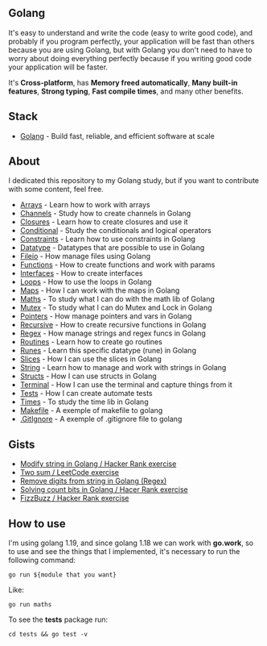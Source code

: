 ## Golang

It's easy to understand and write the code (easy to write good code), and probably if you program perfectly, your application will be fast than others because you are using Golang, but with Golang you don't need to have to worry about doing everything perfectly because if you writing good code your application will be faster.


It's **Cross-platform**, has **Memory freed automatically**, **Many built-in features**, **Strong typing**, **Fast compile times**, and many other benefits.

## Stack

- [Golang](https://go.dev) - Build fast, reliable, and efficient software at scale

## About

I dedicated this repository to my Golang study, but if you want to contribute with some content, feel free.

- [Arrays](https://github.com/PedroGaletti/golang/tree/main/arrays/main.go) - Learn how to work with arrays
- [Channels](https://github.com/PedroGaletti/golang/tree/main/channels/main.go) - Study how to create channels in Golang
- [Closures](https://github.com/PedroGaletti/golang/tree/main/closures/main.go) - Learn how to create closures and use it
- [Conditional](https://github.com/PedroGaletti/golang/tree/main/conditional/main.go) - Study the conditionals and logical operators
- [Constraints](https://github.com/PedroGaletti/golang/tree/main/constraints/main.go) - Learn how to use constraints in Golang
- [Datatype](https://github.com/PedroGaletti/golang/tree/main/datatype/main.go) - Datatypes that are possible to use in Golang
- [Fileio](https://github.com/PedroGaletti/golang/tree/main/fileio/main.go) - How manage files using Golang
- [Functions](https://github.com/PedroGaletti/golang/tree/main/functions/main.go) - How to create functions and work with params
- [Interfaces](https://github.com/PedroGaletti/golang/tree/main/interfaces/main.go) - How to create interfaces
- [Loops](https://github.com/PedroGaletti/golang/tree/main/loops/main.go) - How to use the loops in Golang
- [Maps](https://github.com/PedroGaletti/golang/tree/main/maps/main.go) - How I can work with the maps in Golang
- [Maths](https://github.com/PedroGaletti/golang/tree/main/maths/main.go) - To study what I can do with the math lib of Golang
- [Mutex](https://github.com/PedroGaletti/golang/tree/main/mutex/main.go) - To study what I can do Mutex and Lock in Golang
- [Pointers](https://github.com/PedroGaletti/golang/tree/main/pointers/main.go) - How manage pointers and vars in Golang
- [Recursive](https://github.com/PedroGaletti/golang/tree/main/recursive/main.go) - How to create recursive functions in Golang
- [Regex](https://github.com/PedroGaletti/golang/tree/main/regex/main.go) - How manage strings and regex funcs in Golang
- [Routines](https://github.com/PedroGaletti/golang/tree/main/routines/main.go) - Learn how to create go routines
- [Runes](https://github.com/PedroGaletti/golang/tree/main/runes/main.go) - Learn this specific datatype (rune) in Golang
- [Slices](https://github.com/PedroGaletti/golang/tree/main/slices/main.go) - How I can use the slices in Golang
- [String](https://github.com/PedroGaletti/golang/tree/main/string/main.go) - Learn how to manage and work with strings in Golang
- [Structs](https://github.com/PedroGaletti/golang/tree/main/structs/main.go) - How I can use structs in Golang
- [Terminal](https://github.com/PedroGaletti/golang/tree/main/terminal/main.go) - How I can use the terminal and capture things from it
- [Tests](https://github.com/PedroGaletti/golang/tree/main/tests/main.go) - How I can create automate tests
- [Times](https://github.com/PedroGaletti/golang/tree/main/times/main.go) - To study the time lib in Golang
- [Makefile](https://github.com/PedroGaletti/golang/tree/main/makefile) - A exemple of makefile to golang
- [.GitIgnore](https://github.com/PedroGaletti/golang/tree/main/.gitignore) - A exemple of .gitignore file to golang

## Gists

- [Modify string in Golang / Hacker Rank exercise](https://gist.github.com/PedroGaletti/f293c73a4fa696dfd11a76972e3db6e0)
- [Two sum / LeetCode exercise](https://gist.github.com/PedroGaletti/ab48bf2414391ae1b2badb0627f55dfb)
- [Remove digits from string in Golang (Regex)](https://gist.github.com/PedroGaletti/ac2e106d6808079c27fb6c4f364137c8)
- [Solving count bits in Golang / Hacer Rank exercise](https://gist.github.com/PedroGaletti/97ad7f39dbcb81f92963c499581e6248)
- [FizzBuzz / Hacker Rank exercise](https://gist.github.com/PedroGaletti/fd1fa4bf36f2a2e14d4f7ea924337a62)

## How to use

I'm using golang 1.19, and since golang 1.18 we can work with **go.work**, so to use and see the things that I implemented, it's necessary to run the following command:

```
go run ${module that you want}
```

Like:

```
go run maths
```

To see the **tests** package run:

```
cd tests && go test -v
```
